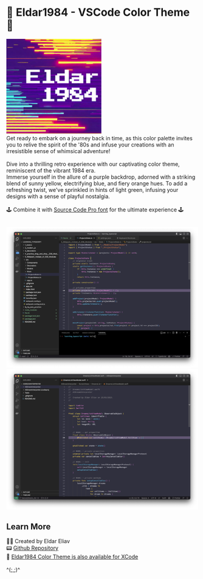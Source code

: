 # 👾 Eldar1984 - VSCode Color Theme 👾

<img src="https://github.com/eldare/Eldar1984_VSCodeColorTheme/blob/main/images/logo_0.png?raw=true" width="250px">
<br>
Get ready to embark on a journey back in time, as this color palette invites you to relive the spirit of the '80s and infuse your creations with an irresistible sense of whimsical adventure!
<br><br>
Dive into a thrilling retro experience with our captivating color theme, reminiscent of the vibrant 1984 era. <br>
Immerse yourself in the allure of a purple backdrop, adorned with a striking blend of sunny yellow, electrifying blue, and fiery orange hues. To add a refreshing twist, we've sprinkled in hints of light green, infusing your designs with a sense of playful nostalgia. 
<br><br>
🕹️ Combine it with <a href="https://github.com/adobe-fonts/source-code-pro">Source Code Pro font</a> for the ultimate experience 🕹️
<br><br>

<img src="https://github.com/eldare/Eldar1984_VSCodeColorTheme/blob/main/images/preview_0.png?raw=true"><br>
<img src="https://github.com/eldare/Eldar1984_VSCodeColorTheme/blob/main/images/preview_1.png?raw=true">

## Learn More
 🧙‍♀️ Created by Eldar Eliav
<br>
📟 <a href="https://github.com/eldare/Eldar1984_VSCodeColorTheme">Github Repository</a>
<br>
🚀 <a href="https://github.com/eldare/Eldar1984_XcodeColorTheme">Eldar1984 Color Theme is also available for XCode</a>
<br><br>
^(;,;)^
